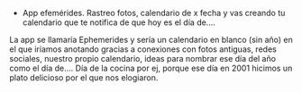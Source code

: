 - App efemérides. Rastreo fotos, calendario de x fecha y vas creando
  tu calendario que te notifica de que hoy es el día de....

La app se llamaría Ephemerides y sería un calendario en blanco (sin año) en el que 
iríamos anotando gracias a conexiones con fotos antiguas, 
redes sociales, nuestro propio calendario, ideas para nombrar ese día del año como el día de.... 
Día de la cocina por ej, porque ese día en 2001 hicimos un plato delicioso por el que nos elogiaron.
